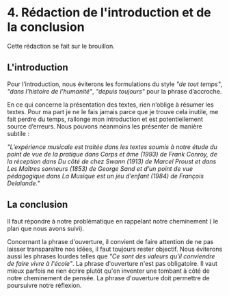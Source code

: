 # 4. Rédaction de l'introduction et de la conclusion
Cette rédaction se fait sur le brouillon. 

## L'introduction
Pour l’introduction, nous éviterons les formulations du style _"de tout
temps"_, _"dans l’histoire de l’humanité"_, _"depuis toujours"_ pour la
phrase d’accroche.

En ce qui concerne la présentation des textes, rien n’oblige à résumer
les textes. Pour ma part je ne le fais jamais parce que je trouve cela
inutile, me fait perdre du temps, rallonge mon introduction et est
potentiellement source d’erreurs. Nous pouvons néanmoins les présenter
de manière subtile :

_"L’expérience musicale est traitée dans les textes soumis à notre
étude du point de vue de la pratique dans Corps et âme (1993) de Frank
Conroy, de la réception dans Du côté de chez Swann (1913) de Marcel
Proust et dans Les Maîtres sonneurs (1853) de George Sand et d’un point
de vue pédagogique dans La Musique est un jeu d’enfant (1984) de
François Delalande."_

## La conclusion
Il faut répondre à notre problématique en rappelant notre cheminement (
le plan que nous avons suivi). 

Concernant la phrase d'ouverture, il convient de faire attention de ne
pas laisser transparaître nos idées, il faut toujours rester objectif.
Nous éviterons aussi les phrases lourdes telles que _"Ce sont des
valeurs qu'il conviendre de faire vivre à l'école"_. La phrase
d'ouverture n'est pas obligatoire. Il vaut mieux parfois ne rien écrire
plutôt qu'en inventer une tombant à côté de notre cheminement de pensée.
La phrase d'ouverture doit permettre de poursuivre notre réflexion. 
